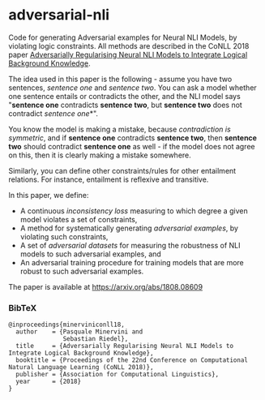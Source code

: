 # adversarial-nli

Code for generating Adversarial examples for Neural NLI Models, by violating logic constraints. All methods are described in the CoNLL 2018 paper [Adversarially Regularising Neural NLI Models to Integrate Logical Background Knowledge](https://arxiv.org/abs/1808.08609).

The idea used in this paper is the following - assume you have two sentences, *sentence one* and *sentence two*. You can ask a model whether one sentence
entails or contradicts the other, and the NLI model says "**sentence one** contradicts **sentence two**, but **sentence two** does not contradict *sentence one**".

You know the model is making a mistake, because *contradiction is symmetric*, and if **sentence one** contradicts **sentence two**, then **sentence two** should contradict **sentence one** as well - if the model does not agree on this, then it is clearly making a mistake somewhere.

Similarly, you can define other constraints/rules for other entailment relations. For instance, entailment is reflexive and transitive.

In this paper, we define:
- A continuous _inconsistency loss_ measuring to which degree a given model violates a set of constraints,
- A method for systematically generating _adversarial examples_, by violating such constraints,
- A set of _adversarial datasets_ for measuring the robustness of NLI models to such adversarial examples, and
- An adversarial training procedure for training models that are more robust to such adversarial examples.

The paper is available at https://arxiv.org/abs/1808.08609


### BibTeX

```
@inproceedings{minerviniconll18,
  author    = {Pasquale Minervini and
               Sebastian Riedel},
  title     = {Adversarially Regularising Neural NLI Models to Integrate Logical Background Knowledge},
  booktitle = {Proceedings of the 22nd Conference on Computational Natural Language Learning (CoNLL 2018)},
  publisher = {Association for Computational Linguistics},
  year      = {2018}
}
```
